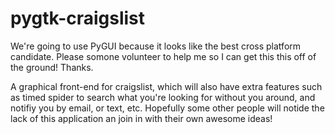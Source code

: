 pygtk-craigslist
================

We're going to use PyGUI because it looks like the best cross platform candidate. Please somone volunteer to help me so I can get this this off of the ground! Thanks.

A graphical front-end for craigslist, which will also have extra features such as timed spider to search what you're looking for without you around, and notifiy you by email, or text, etc. Hopefully some other people will notide the lack of this application an join in with their own awesome ideas! 
